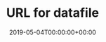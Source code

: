 ---
title: 'URL for datafile'
field: 'cg.identifier.dataurl'
slug: 'cg-identifier-dataurl'
description: 'A URL for any associated data file(s), in a repository for example.'
required: False
policy: 'Free text.'
date: '2019-05-04T00:00:00+00:00'
---